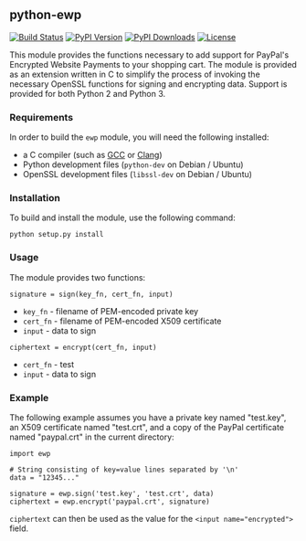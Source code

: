 ## python-ewp

[![Build Status](https://travis-ci.org/nathan-osman/python-ewp.svg?branch=master)](https://travis-ci.org/nathan-osman/python-ewp)
[![PyPI Version](http://img.shields.io/pypi/v/ewp.svg)](https://pypi.python.org/pypi/ewp)
[![PyPI Downloads](http://img.shields.io/pypi/dm/ewp.svg)](https://pypi.python.org/pypi/ewp)
[![License](http://img.shields.io/badge/license-MIT-yellow.svg)](http://opensource.org/licenses/MIT)

This module provides the functions necessary to add support for PayPal's Encrypted Website Payments to your shopping cart. The module is provided as an extension written in C to simplify the process of invoking the necessary OpenSSL functions for signing and encrypting data. Support is provided for both Python 2 and Python 3.

### Requirements

In order to build the `ewp` module, you will need the following installed:

- a C compiler (such as [GCC](https://gcc.gnu.org/) or [Clang](http://clang.llvm.org/))
- Python development files (`python-dev` on Debian / Ubuntu)
- OpenSSL development files (`libssl-dev` on Debian / Ubuntu)

### Installation

To build and install the module, use the following command:

    python setup.py install

### Usage

The module provides two functions:

`signature = sign(key_fn, cert_fn, input)`

- `key_fn` - filename of PEM-encoded private key
- `cert_fn` - filename of PEM-encoded X509 certificate
- `input` - data to sign

`ciphertext = encrypt(cert_fn, input)`

- `cert_fn` - test
- `input` - data to sign

### Example

The following example assumes you have a private key named "test.key", an X509 certificate named "test.crt", and a copy of the PayPal certificate named "paypal.crt" in the current directory:

    import ewp

    # String consisting of key=value lines separated by '\n'
    data = "12345..."

    signature = ewp.sign('test.key', 'test.crt', data)
    ciphertext = ewp.encrypt('paypal.crt', signature)

`ciphertext` can then be used as the value for the `<input name="encrypted">` field.
